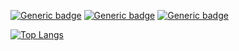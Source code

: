 [![Generic badge](https://img.shields.io/badge/🌱-VEGAN-green.svg)](https://www.vegansociety.com/go-vegan)
[![Generic badge](https://img.shields.io/badge/MADE_IN-ARGENTINA-lightblue.svg)](https://en.wikipedia.org/wiki/Argentina)
[![Generic badge](https://img.shields.io/badge/🏡-UNITED_KINGDOM-pink.svg)](https://en.wikipedia.org/wiki/Minehead)

[![Top Langs](https://github-readme-stats.vercel.app/api/top-langs/?username=amparoamparo&hide_progress=true&theme=graywhite)](#)

<!---
amparoamparo/amparoamparo is a ✨ special ✨ repository because its `README.md` (this file) appears on your GitHub profile.
You can click the Preview link to take a look at your changes.

- 👋 Hi, I’m @amparoamparo
- 👀 I’m interested in ...
- 🌱 I’m currently learning ...
- 💞️ I’m looking to collaborate on ...
- 📫 How to reach me ...
- 📍 Some facts about me:
--->
